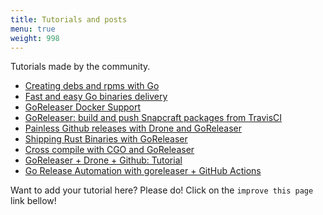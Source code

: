 ```yaml
---
title: Tutorials and posts
menu: true
weight: 998
---
```


Tutorials made by the community.

<!-- please, keep A-Z sorting -->
- [Creating debs and rpms with Go](https://carlosbecker.com/posts/nfpm/)
- [Fast and easy Go binaries delivery](https://carlosbecker.com/posts/goreleaser/)
- [GoReleaser Docker Support](https://carlosbecker.com/posts/goreleaser-docker/)
- [GoReleaser: build and push Snapcraft packages from TravisCI](https://carlosbecker.com/posts/goreleaser-snap-travis/)
- [Painless Github releases with Drone and GoReleaser](https://medium.com/@stepanvrany/painless-github-releases-with-drone-and-goreleaser-853bbbccd0c0)
- [Shipping Rust Binaries with GoReleaser](https://medium.com/@jondot/shipping-rust-binaries-with-goreleaser-d5aa42a46be0)
- [Cross compile with CGO and GoReleaser](https://medium.com/@robdefeo/cross-compile-with-cgo-and-goreleaser-6af884731222?source=friends_link&sk=baf6553fa48cb0e28ea3519615f02576)
- [GoReleaser + Drone + Github: Tutorial](https://medium.com/@fallion/goreleaser-drone-github-tutorial-9a150103cac0)
- [Go Release Automation with goreleaser + GitHub Actions](https://blog.toshima.ru/2019/10/20/go-release-automation-with-goreleaser.html)

Want to add your tutorial here? Please do! Click on the `improve this page`
link bellow!
